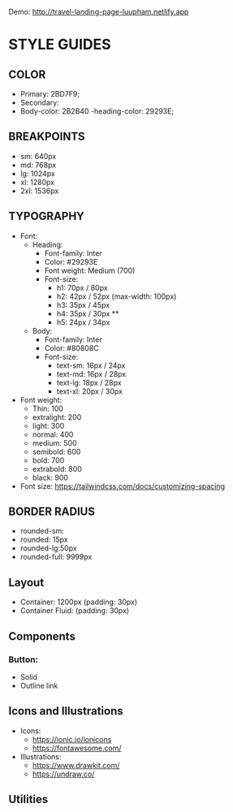 Demo: http://travel-landing-page-luupham.netlify.app
# STYLE GUIDES

## COLOR

- Primary: 2BD7F9;
- Secondary:
- Body-color: 2B2B40
-heading-color: 29293E;

## BREAKPOINTS

- sm: 640px
- md: 768px
- lg: 1024px
- xl: 1280px
- 2xl: 1536px

## TYPOGRAPHY

- Font:
  - Heading:
    - Font-family: Inter
    - Color: #29293E
    - Font weight: Medium (700)
    - Font-size:
      - h1: 70px / 80px 
      - h2: 42px / 52px (max-width: 100px)
      - h3: 35px / 45px
      - h4: 35px / 30px **
      - h5: 24px / 34px
  - Body:
    - Font-family: Inter
    - Color: #80808C
    - Font-size:
      - text-sm: 16px / 24px
      - text-md: 16px / 28px 
      - text-lg: 18px / 28px 
      - text-xl: 20px / 30px
- Font weight:
  - Thin: 100
  - extralight: 200
  - light: 300
  - normal: 400
  - medium: 500
  - semibold: 600
  - bold: 700
  - extrabold: 800
  - black: 900
- Font size: https://tailwindcss.com/docs/customizing-spacing

## BORDER RADIUS

- rounded-sm:
- rounded: 15px
- rounded-lg:50px
- rounded-full: 9999px

## Layout

- Container: 1200px (padding: 30px)
- Container Fluid: (padding: 30px)

## Components

### Button:

- Solid
- Outline
link

## Icons and Illustrations

- Icons:
  - https://ionic.io/ionicons
  - https://fontawesome.com/
- Illustrations:
  - https://www.drawkit.com/
  - https://undraw.co/

## Utilities
